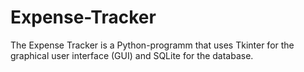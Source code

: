 # Expense-Tracker
The Expense Tracker is a Python-programm that uses Tkinter for the graphical user interface (GUI) and SQLite for the database.
